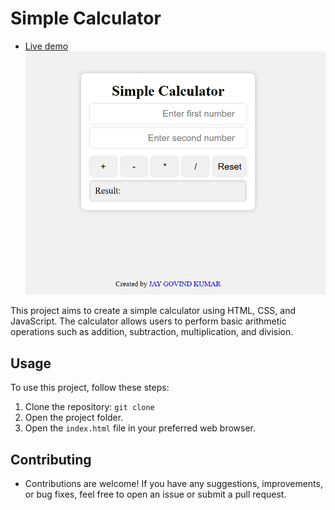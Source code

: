 # Simple Calculator

- [Live demo](https://jay-govind-kumar.github.io/chai-cohort/projects/Simple%20Calculator/)
  ![Simple Calculator](./assets/Calculator.png)

This project aims to create a simple calculator using HTML, CSS, and JavaScript. The calculator allows users to perform basic arithmetic operations such as addition, subtraction, multiplication, and division.

## Usage

To use this project, follow these steps:

1. Clone the repository: `git clone `
2. Open the project folder.
3. Open the `index.html` file in your preferred web browser.

## Contributing

- Contributions are welcome! If you have any suggestions, improvements, or bug fixes, feel free to open an issue or submit a pull request.